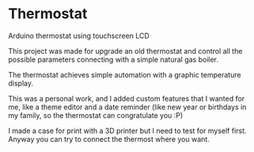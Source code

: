 # Thermostat
Arduino thermostat using touchscreen LCD

This project was made for upgrade an old thermostat and control all the possible parameters connecting with a simple natural gas boiler.

The thermostat achieves simple automation with a graphic temperature display.

This was a personal work, and I added custom features that I wanted for me, like a theme editor and a date reminder (like new year or birthdays in my family, so the thermostat can congratulate you :P)

I made a case for print with a 3D printer but I need to test for myself first. Anyway you can try to connect the thermost where you want.
